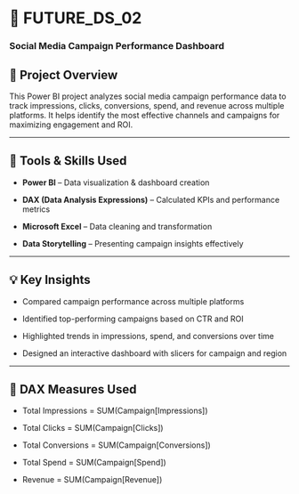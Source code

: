 # 🧾 FUTURE_DS_02 

<h3>Social Media Campaign Performance Dashboard</h3>

## 🧠 Project Overview

This Power BI project analyzes social media campaign performance data to track impressions, clicks, conversions, spend, and revenue across multiple platforms.
It helps identify the most effective channels and campaigns for maximizing engagement and ROI.

---

## 🧰 Tools & Skills Used

- **Power BI** – Data visualization & dashboard creation

- **DAX (Data Analysis Expressions)** – Calculated KPIs and performance metrics

- **Microsoft Excel** – Data cleaning and transformation

- **Data Storytelling** – Presenting campaign insights effectively

---

## 💡 Key Insights

- Compared campaign performance across multiple platforms

- Identified top-performing campaigns based on CTR and ROI

- Highlighted trends in impressions, spend, and conversions over time

- Designed an interactive dashboard with slicers for campaign and region

---

## 🧮 DAX Measures Used

- Total Impressions = SUM(Campaign[Impressions])

- Total Clicks = SUM(Campaign[Clicks])

- Total Conversions = SUM(Campaign[Conversions])

- Total Spend = SUM(Campaign[Spend])

- Revenue = SUM(Campaign[Revenue])
